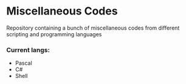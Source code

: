 # Miscellaneous Codes

Repository containing a bunch of miscellaneous codes from different scripting and programming languages

### Current langs:
- Pascal
- C#
- Shell
